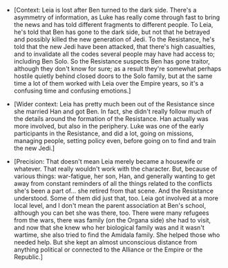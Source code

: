 - [Context: Leia is lost after Ben turned to the dark side. There's a asymmetry
  of information, as Luke has really come through fast to bring the news and
  has told different fragments to different people. To Leia, he's told that Ben
  has gone to the dark side, but not that he betrayed and possibly killed the
  new generation of Jedi. To the Resistance, he's told that the new Jedi have
  been attacked, that there's high casualties, and to invalidate all the codes
  several people may have had access to; including Ben Solo. So the Resistance
  suspects Ben has gone traitor, although they don't know for sure; as a result
  they're somewhat perhaps hostile quietly behind closed doors to the Solo
  family, but at the same time a lot of them worked with Leia over the Empire
  years, so it's a confusing time and confusing emotions.]

- [Wider context: Leia has pretty much been out of the Resistance since she
  married Han and got Ben. In fact, she didn't really follow much of the
  details around the formation of the Resistance. Han actually was more
  involved, but also in the periphery. Luke was one of the early participants
  in the Resistance, and did a lot, going on missions, managing people, setting
  policy even, before going on to find and train the new Jedi.]

- [Precision: That doesn't mean Leia merely became a housewife or whatever.
  That really wouldn't work with the character. But, because of various things:
  war-fatigue, her son, Han, and generally wanting to get away from constant
  reminders of all the things related to the conflicts she's been a part of…
  she retired from that scene. And the Resistance understood. Some of them did
  just that, too. Leia got involved at a more local level, and I don't mean the
  parent association at Ben's school, although you can bet she was there, too.
  There were many refugees from the wars, there was family (on the Organa side)
  she had to visit, and now that she knew who her biological family was and it
  wasn't wartime, she also tried to find the Amidala family. She helped those
  who needed help. But she kept an almost unconscious distance from anything
  political or connected to the Alliance or the Empire or the Republic.]


